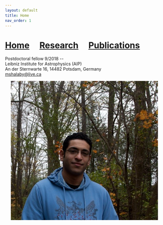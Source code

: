 ```yaml
---
layout: default
title: Home
nav_order: 1
---
```


# [Home](index)  &nbsp; &nbsp;  [Research](Research)  &nbsp; &nbsp;  [Publications](Pub) 




Postdoctoral fellow 9/2018 --  
Leibniz Institute for Astrophysics (AIP)  
An der Sternwarte 16, 14482 Potsdam, Germany  
mshalaby@live.ca





<img style="float: right;" src="pic.jpg"/>





[picture]: pic.jpg
